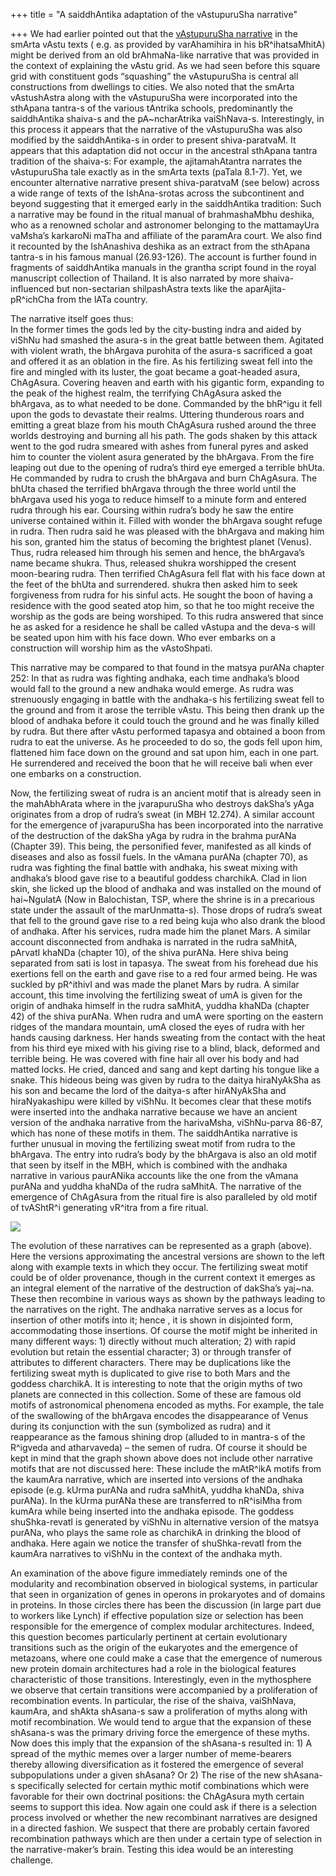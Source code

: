 +++
title = "A saiddhAntika adaptation of the vAstupuruSha narrative"

+++
We had earlier pointed out that the [vAstupuruSha
narrative](https://manasataramgini.wordpress.com/2010/07/08/the-urban-mandala/)
in the smArta vAstu texts ( e.g. as provided by varAhamihira in his
bR^ihatsaMhitA) might be derived from an old brAhmaNa-like narrative
that was provided in the context of explaining the vAstu grid. As we had
seen before this square grid with constituent gods “squashing” the
vAstupuruSha is central all constructions from dwellings to cities. We
also noted that the smArta vAstushAstra along with the vAstupuruSha were
incorporated into the sthApana tantra-s of the various tAntrika schools,
predominantly the saiddhAntika shaiva-s and the pA\~ncharAtrika
vaiShNava-s. Interestingly, in this process it appears that the
narrative of the vAstupuruSha was also modified by the saiddhAntika-s in
order to present shiva-paratvaM. It appears that this adaptation did not
occur in the ancestral sthApana tantra tradition of the shaiva-s: For
example, the ajitamahAtantra narrates the vAstupuruSha tale exactly as
in the smArta texts (paTala 8.1-7). Yet, we encounter alternative
narrative present shiva-paratvaM (see below) across a wide range of
texts of the IshAna-srotas across the subcontinent and beyond suggesting
that it emerged early in the saiddhAntika tradition: Such a narrative
may be found in the ritual manual of brahmashaMbhu deshika, who as a
renowned scholar and astronomer belonging to the mattamayUra vaMsha’s
karkaroNi maTha and affiliate of the paramAra court. We also find it
recounted by the IshAnashiva deshika as an extract from the sthApana
tantra-s in his famous manual (26.93-126). The account is further found
in fragments of saiddhAntika manuals in the grantha script found in the
royal manuscript collection of Thailand. It is also narrated by more
shaiva-influenced but non-sectarian shilpashAstra texts like the
aparAjita-pR^ichCha from the lATa country.

The narrative itself goes thus:  
In the former times the gods led by the city-busting indra and aided by
viShNu had smashed the asura-s in the great battle between them.
Agitated with violent wrath, the bhArgava purohita of the asura-s
sacrificed a goat and offered it as an oblation in the fire. As his
fertilizing sweat fell into the fire and mingled with its luster, the
goat became a goat-headed asura, ChAgAsura. Covering heaven and earth
with his gigantic form, expanding to the peak of the highest realm, the
terrifying ChAgAsura asked the bhArgava, as to what needed to be done.
Commanded by the bhR^igu it fell upon the gods to devastate their
realms. Uttering thunderous roars and emitting a great blaze from his
mouth ChAgAsura rushed around the three worlds destroying and burning
all his path. The gods shaken by this attack went to the god rudra
smeared with ashes from funeral pyres and asked him to counter the
violent asura generated by the bhArgava. From the fire leaping out due
to the opening of rudra’s third eye emerged a terrible bhUta. He
commanded by rudra to crush the bhArgava and burn ChAgAsura. The bhUta
chased the terrified bhArgava through the three world until the bhArgava
used his yoga to reduce himself to a minute form and entered rudra
through his ear. Coursing within rudra’s body he saw the entire universe
contained within it. Filled with wonder the bhArgava sought refuge in
rudra. Then rudra said he was pleased with the bhArgava and making him
his son, granted him the status of becoming the brightest planet
(Venus). Thus, rudra released him through his semen and hence, the
bhArgava’s name became shukra. Thus, released shukra worshipped the
cresent moon-bearing rudra. Then terrified ChAgAsura fell flat with his
face down at the feet of the bhUta and surrendered. shukra then asked
him to seek forgiveness from rudra for his sinful acts. He sought the
boon of having a residence with the good seated atop him, so that he too
might receive the worship as the gods are being worshiped. To this rudra
answered that since he as asked for a residence he shall be called
vAstupa and the deva-s will be seated upon him with his face down. Who
ever embarks on a construction will worship him as the vAstoShpati.

This narrative may be compared to that found in the matsya purANa
chapter 252: In that as rudra was fighting andhaka, each time andhaka’s
blood would fall to the ground a new andhaka would emerge. As rudra was
strenuously engaging in battle with the andhaka-s his fertilizing sweat
fell to the ground and from it arose the terrible vAstu. This being then
drank up the blood of andhaka before it could touch the ground and he
was finally killed by rudra. But there after vAstu performed tapasya and
obtained a boon from rudra to eat the universe. As he proceeded to do
so, the gods fell upon him, flattened him face down on the ground and
sat upon him, each in one part. He surrendered and received the boon
that he will receive bali when ever one embarks on a construction.

Now, the fertilizing sweat of rudra is an ancient motif that is already
seen in the mahAbhArata where in the jvarapuruSha who destroys dakSha’s
yAga originates from a drop of rudra’s sweat (in MBH 12.274). A similar
account for the emergence of jvarapuruSha has been incorporated into the
narrative of the destruction of the dakSha yAga by rudra in the brahma
purANa (Chapter 39). This being, the personified fever, manifested as
all kinds of diseases and also as fossil fuels. In the vAmana purANa
(chapter 70), as rudra was fighting the final battle with andhaka, his
sweat mixing with andhaka’s blood gave rise to a beautiful goddess
charchikA. Clad in lion skin, she licked up the blood of andhaka and was
installed on the mound of hai\~NgulatA (Now in Balochistan, TSP, where
the shrine is in a precarious state under the assault of the
marUnmatta-s). Those drops of rudra’s sweat that fell to the ground gave
rise to a red being kuja who also drank the blood of andhaka. After his
services, rudra made him the planet Mars. A similar account disconnected
from andhaka is narrated in the rudra saMhitA, pArvatI khaNDa (chapter
10), of the shiva purANa. Here shiva being separated from sati is lost
in tapasya. The sweat from his forehead due his exertions fell on the
earth and gave rise to a red four armed being. He was suckled by
pR^ithivI and was made the planet Mars by rudra. A similar account, this
time involving the fertilizing sweat of umA is given for the origin of
andhaka himself in the rudra saMhitA, yuddha khaNDa (chapter 42) of the
shiva purANa. When rudra and umA were sporting on the eastern ridges of
the mandara mountain, umA closed the eyes of rudra with her hands
causing darkness. Her hands sweating from the contact with the heat from
his third eye mixed with his giving rise to a blind, black, deformed and
terrible being. He was covered with fine hair all over his body and had
matted locks. He cried, danced and sang and kept darting his tongue like
a snake. This hideous being was given by rudra to the daitya hiraNyAkSha
as his son and became the lord of the daitya-s after hirANyAkSha and
hiraNyakashipu were killed by viShNu. It becomes clear that these motifs
were inserted into the andhaka narrative because we have an ancient
version of the andhaka narrative from the harivaMsha, viShNu-parva
86-87, which has none of these motifs in them. The saiddhAntika
narrative is further unusual in moving the fertilizing sweat motif from
rudra to the bhArgava. The entry into rudra’s body by the bhArgava is
also an old motif that seen by itself in the MBH, which is combined with
the andhaka narrative in various paurANika accounts like the one from
the vAmana purANa and yuddha khaNDa of the rudra saMhitA. The narrative
of the emergence of ChAgAsura from the ritual fire is also paralleled by
old motif of tvAShtR^i generating vR^itra from a fire ritual.

[![](https://lh6.googleusercontent.com/-ZUi05uPUQ4o/TxxyqmJTwJI/AAAAAAAACVk/E26sweAi24I/s640/mythic_motifs.jpg)](https://picasaweb.google.com/lh/photo/HQlGsAZ400V-waR80Ee_FdMTjNZETYmyPJy0liipFm0?feat=embedwebsite)

The evolution of these narratives can be represented as a graph (above).
Here the versions approximating the ancestral versions are shown to the
left along with example texts in which they occur. The fertilizing sweat
motif could be of older provenance, though in the current context it
emerges as an integral element of the narrative of the destruction of
dakSha’s yaj\~na. These then recombine in various ways as shown by the
pathways leading to the narratives on the right. The andhaka narrative
serves as a locus for insertion of other motifs into it; hence , it is
shown in disjointed form, accommodating those insertions. Of course the
motif might be inherited in many different ways: 1) directly without
much alteration; 2) with rapid evolution but retain the essential
character; 3) or through transfer of attributes to different characters.
There may be duplications like the fertilizing sweat myth is duplicated
to give rise to both Mars and the goddess charchikA. It is interesting
to note that the origin myths of two planets are connected in this
collection. Some of these are famous old motifs of astronomical
phenomena encoded as myths. For example, the tale of the swallowing of
the bhArgava encodes the disappearance of Venus during its conjunction
with the sun (symbolized as rudra) and it reappearance as the famous
shining drop (alluded to in mantra-s of the R^igveda and atharvaveda) –
the semen of rudra. Of course it should be kept in mind that the graph
shown above does not include other narrative motifs that are not
discussed here: These include the mAtR^ikA motifs from the kaumAra
narrative, which are inserted into versions of the andhaka episode (e.g.
kUrma purANa and rudra saMhitA, yuddha khaNDa, shiva purANa). In the
kUrma purANa these are transferred to nR^isiMha from kumAra while being
inserted into the andhaka episode. The goddess shuShka-revatI is
generated by viShNu in alternative version of the matsya purANa, who
plays the same role as charchikA in drinking the blood of andhaka. Here
again we notice the transfer of shuShka-revatI from the kaumAra
narratives to viShNu in the context of the andhaka myth.

An examination of the above figure immediately reminds one of the
modularity and recombination observed in biological systems, in
particular that seen in organization of genes in operons in prokaryotes
and of domains in proteins. In those circles there has been the
discussion (in large part due to workers like Lynch) if effective
population size or selection has been responsible for the emergence of
complex modular architectures. Indeed, this question becomes
particularly pertinent at certain evolutionary transitions such as the
origin of the eukaryotes and the emergence of metazoans, where one could
make a case that the emergence of numerous new protein domain
architectures had a role in the biological features characteristic of
those transitions. Interestingly, even in the mythosphere we observe
that certain transitions were accompanied by a proliferation of
recombination events. In particular, the rise of the shaiva, vaiShNava,
kaumAra, and shAkta shAsana-s saw a proliferation of myths along with
motif recombination. We would tend to argue that the expansion of these
shAsana-s was the primary driving force the emergence of these myths.
Now does this imply that the expansion of the shAsana-s resulted in: 1)
A spread of the mythic memes over a larger number of meme-bearers
thereby allowing diversification as it fostered the emergence of several
subpopulations under a given shAsana? Or 2) The rise of the new
shAsana-s specifically selected for certain mythic motif combinations
which were favorable for their own doctrinal positions: the ChAgAsura
myth certain seems to support this idea. Now again one could ask if
there is a selection process involved or whether the new recombinant
narratives are designed in a directed fashion. We suspect that there are
probably certain favored recombination pathways which are then under a
certain type of selection in the narrative-maker’s brain. Testing this
idea would be an interesting challenge.
